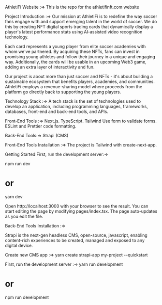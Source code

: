 AthletiFi Website :=>
This is the repo for the athletifinft.com website

Project Introduction :=>
Our mission at AthletiFi is to redefine the way soccer fans engage with and support emerging talent in the world of soccer. We do this by creating NFT digital sports trading cards that dynamically display a player's latest performance stats using AI-assisted video recognition technology.

Each card represents a young player from elite soccer academies with whom we've partnered. By acquiring these NFTs, fans can invest in promising young athletes and follow their journey in a unique and engaging way. Additionally, the cards will be usable in an upcoming Web3 game, adding an extra layer of interactivity and fun.

Our project is about more than just soccer and NFTs - it's about building a sustainable ecosystem that benefits players, academies, and communities. AthletiFi employs a revenue-sharing model where proceeds from the platform go directly back to supporting the young players.

Technology Stack :=>
A tech stack is the set of technologies used to develop an application, including programming languages, frameworks, databases, front-end and back-end tools, and APIs.

Front-End Tools :=>
Next.js.
TypeScript.
Tailwind
Use form to validate forms.
ESLint and Prettier code formatting.

Back-End Tools:=>
Strapi (CMS)

Front-End Tools Installation :=>
The project is Tailwind with create-next-app.

Getting Started
First, run the development server:=>

npm run dev

# or

yarn dev

Open http://localhost:3000 with your browser to see the result.
You can start editing the page by modifying pages/index.tsx. The page auto-updates as you edit the file.

Back-End Tools Installation :=>

Strapi is the next-gen headless CMS, open-source, javascript, enabling content-rich experiences to be created, managed and exposed to any digital device.

Create new CMS app :=>
yarn create strapi-app my-project --quickstart

First, run the development server :=>
yarn run development

# or

npm run development
